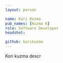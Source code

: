 ```yaml
---
layout: person

name: Kori Kuzma
pub_names: [Kuzma K]
role: Software Developer
headshot:

github: korikuzma
---
```

Kori kuzma descr
